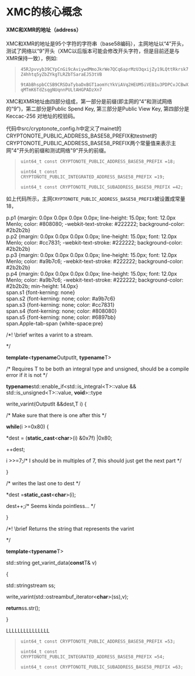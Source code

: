 # XMC的核心概念

#### XMC和XMR的地址（address）

XMC和XMR的地址是95个字符的字符串（base58编码），主网地址以“4”开头，测试了网络以“9”开头（XMC以后版本可能会修改开头字符，但是目前还是与XMR保持一致），例如:

> `45RJpvvyb39CYpCnGi9cAviywdMmoJkrWe7QCq6aprMzU3qxijZy19LQttRkrsk7Z4hhtq5yZbZYkgTLRZbTSaraEJ53tVB`
>
> `9tAbBhspbCCSB9CRSDaTybaDxBGT1aomYcYkViAVq2HEUM5iVEB1u3PDPCvJCBwXqMTmK6TdZsqgNUqnnPULtAHGPADzXn7`

XMC和XMR地址由四部分组成，第一部分是前缀\(即主网的“4”和测试网络的“9”\)，第二部分是Public Spend Key, 第三部分是Public View Key, 第四部分是Keccac-256 对地址的校验码。

代码中src/cryptonote\_config.h中定义了mainet的CRYPTONOTE\_PUBLIC\_ADDRESS\_BASE58\_PREFIX和testnet的CRYPTONOTE\_PUBLIC\_ADDRESS\_BASE58\_PREFIX两个常量值来表示主网"4"开头的前缀和测试网络"9"开头的前缀。

> `uint64_t const CRYPTONOTE_PUBLIC_ADDRESS_BASE58_PREFIX =18;`
>
> `uint64_t const CRYPTONOTE_PUBLIC_INTEGRATED_ADDRESS_BASE58_PREFIX =19;`
>
> `uint64_t const CRYPTONOTE_PUBLIC_SUBADDRESS_BASE58_PREFIX =42;`

如上代码所示，主网`CRYPTONOTE_PUBLIC_ADDRESS_BASE58_PREFIX`被设置成常量18，

  
p.p1 {margin: 0.0px 0.0px 0.0px 0.0px; line-height: 15.0px; font: 12.0px Menlo; color: \#808080; -webkit-text-stroke: \#222222; background-color: \#2b2b2b}  
p.p2 {margin: 0.0px 0.0px 0.0px 0.0px; line-height: 15.0px; font: 12.0px Menlo; color: \#cc7831; -webkit-text-stroke: \#222222; background-color: \#2b2b2b}  
p.p3 {margin: 0.0px 0.0px 0.0px 0.0px; line-height: 15.0px; font: 12.0px Menlo; color: \#a9b7c6; -webkit-text-stroke: \#222222; background-color: \#2b2b2b}  
p.p4 {margin: 0.0px 0.0px 0.0px 0.0px; line-height: 15.0px; font: 12.0px Menlo; color: \#a9b7c6; -webkit-text-stroke: \#222222; background-color: \#2b2b2b; min-height: 14.0px}  
span.s1 {font-kerning: none}  
span.s2 {font-kerning: none; color: \#a9b7c6}  
span.s3 {font-kerning: none; color: \#cc7831}  
span.s4 {font-kerning: none; color: \#808080}  
span.s5 {font-kerning: none; color: \#6897bb}  
span.Apple-tab-span {white-space:pre}  


/\*! \brief writes a varint to a stream.

\*/

**template**&lt;**typename**OutputIt, **typename**T&gt;

/\* Requires T to be both an integral type and unsigned, should be a compile error if it is not \*/

**typename**std::enable\_if&lt;std::is\_integral&lt;T&gt;::value && std::is\_unsigned&lt;T&gt;::value, **void**&gt;::type

write\_varint\(OutputIt &&dest,T i\) {

/\* Make sure that there is one after this \*/

**while**\(i &gt;=0x80\) {

 \*dest = \(**static\_cast**&lt;**char**&gt;\(i\) &0x7f\) \|0x80;

++dest;

i &gt;&gt;=7;/\* I should be in multiples of 7, this should just get the next part \*/

}

/\* writes the last one to dest \*/

\*dest =**static\_cast**&lt;**char**&gt;\(i\);

dest++;/\* Seems kinda pointless... \*/

}

/\*! \brief Returns the string that represents the varint

\*/

**template**&lt;**typename**T&gt;

 std::string get\_varint\_data\(**const**T& v\)

 {

 std::stringstream ss;

write\_varint\(std::ostreambuf\_iterator&lt;**char**&gt;\(ss\),v\);

**return**ss.str\(\);

}

LLLLLLLLLLLLLLL

> `uint64_t const CRYPTONOTE_PUBLIC_ADDRESS_BASE58_PREFIX =53;`
>
> `uint64_t const CRYPTONOTE_PUBLIC_INTEGRATED_ADDRESS_BASE58_PREFIX =54;`
>
> `uint64_t const CRYPTONOTE_PUBLIC_SUBADDRESS_BASE58_PREFIX =63;`



